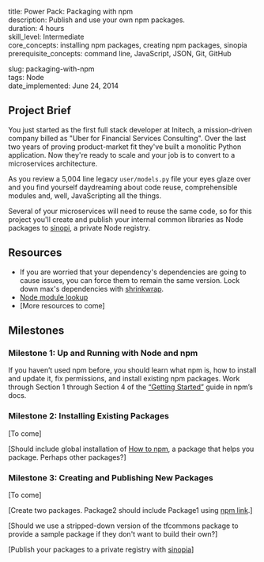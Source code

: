 title:                  Power Pack: Packaging with npm  
description:            Publish and use your own npm packages.  
duration:               4 hours  
skill_level:            Intermediate  
core_concepts:          installing npm packages, creating npm packages, sinopia  
prerequisite_concepts:  command line, JavaScript, JSON, Git, GitHub  

slug:                   packaging-with-npm  
tags:                   Node  
date_implemented:       June 24, 2014  


## Project Brief

You just started as the first full stack developer at Initech, a mission-driven company billed as "Uber for Financial Services Consulting". Over the last two years of proving product-market fit they've built a monolitic Python application. Now they're ready to scale and your job is to convert to a microservices architecture.

As you review a 5,004 line legacy `user/models.py` file your eyes glaze over and you find yourself daydreaming about code reuse, comprehensible modules and, well, JavaScripting all the things.

Several of your microservices will need to reuse the same code, so for this project you'll create and publish your internal common libraries as Node packages to [sinopi](https://blog.dylants.com/2014/05/10/creating-a-private-npm-registry-with-sinopia/), a private Node registry.

## Resources

* If you are worried that your dependency's dependencies are going to cause issues, you can force them to remain the same version.  Lock down max's dependencies with [shrinkwrap](https://docs.npmjs.com/cli/shrinkwrap).
* [Node module lookup](https://nodejs.org/api/modules.html#modules_loading_from_node_modules_folders)
* [More resources to come]

## Milestones

### Milestone 1: Up and Running with Node and npm

If you haven’t used npm before, you should learn what npm is, how to install and update it, fix permissions, and install existing npm packages. Work through Section 1 through Section 4 of the [“Getting Started”](https://docs.npmjs.com/) guide in npm’s docs.

### Milestone 2: Installing Existing Packages

[To come]

[Should include global installation of [How to npm](https://github.com/npm/how-to-npm), a package that helps you package. Perhaps other packages?]

### Milestone 3: Creating and Publishing New Packages

[To come]

[Create two packages.  Package2 should include Package1 using [npm link](https://docs.npmjs.com/cli/link).]

[Should we use a stripped-down version of the tfcommons package to provide a sample package if they don't want to build their own?]

[Publish your packages to a private registry with [sinopia](https://blog.dylants.com/2014/05/10/creating-a-private-npm-registry-with-sinopia/)]


